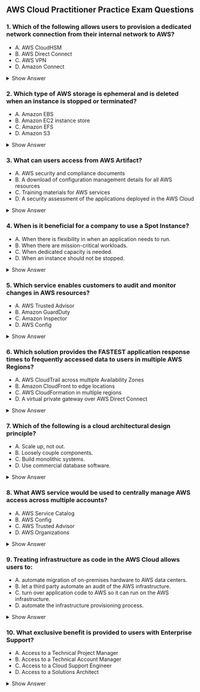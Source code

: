 ## AWS Cloud Practitioner Practice Exam Questions

### 1. Which of the following allows users to provision a dedicated network connection from their internal network to AWS?

- A. AWS CloudHSM
- B. AWS Direct Connect
- C. AWS VPN
- D. Amazon Connect

<details>
<summary>Show Answer</summary>
**Answer:** B. AWS Direct Connect

**Explanation:** AWS Direct Connect allows you to establish a dedicated network connection from your premises to AWS. It helps in reducing your network costs, increasing bandwidth throughput, and providing a more consistent network experience than Internet-based connections.
</details>

### 2. Which type of AWS storage is ephemeral and is deleted when an instance is stopped or terminated?

- A. Amazon EBS
- B. Amazon EC2 instance store
- C. Amazon EFS
- D. Amazon S3

<details>
<summary>Show Answer</summary>
**Answer:** B. Amazon EC2 instance store

**Explanation:** The instance store is temporary storage that is physically attached to the host computer for an EC2 instance. Data on the instance store is lost when the instance is stopped or terminated.
</details>

### 3. What can users access from AWS Artifact?

- A. AWS security and compliance documents
- B. A download of configuration management details for all AWS resources
- C. Training materials for AWS services
- D. A security assessment of the applications deployed in the AWS Cloud

<details>
<summary>Show Answer</summary>
**Answer:** A. AWS security and compliance documents

**Explanation:** AWS Artifact provides on-demand access to AWS’ security and compliance reports and select online agreements.
</details>

### 4. When is it beneficial for a company to use a Spot Instance?

- A. When there is flexibility in when an application needs to run.
- B. When there are mission-critical workloads.
- C. When dedicated capacity is needed.
- D. When an instance should not be stopped.

<details>
<summary>Show Answer</summary>
**Answer:** A. When there is flexibility in when an application needs to run.

**Explanation:** Spot Instances are ideal for applications that have flexible start and end times, or that can be interrupted without impacting business operations.
</details>

### 5. Which service enables customers to audit and monitor changes in AWS resources?

- A. AWS Trusted Advisor
- B. Amazon GuardDuty
- C. Amazon Inspector
- D. AWS Config

<details>
<summary>Show Answer</summary>
**Answer:** D. AWS Config

**Explanation:** AWS Config enables you to assess, audit, and evaluate the configurations of your AWS resources. It helps you to monitor and record your AWS resource configurations and automate the evaluation of recorded configurations against desired configurations.
</details>

### 6. Which solution provides the FASTEST application response times to frequently accessed data to users in multiple AWS Regions?

- A. AWS CloudTrail across multiple Availability Zones
- B. Amazon CloudFront to edge locations
- C. AWS CloudFormation in multiple regions
- D. A virtual private gateway over AWS Direct Connect

<details>
<summary>Show Answer</summary>
**Answer:** B. Amazon CloudFront to edge locations

**Explanation:** Amazon CloudFront is a content delivery network (CDN) that delivers data, videos, applications, and APIs to users globally with low latency and high transfer speeds by caching content at edge locations.
</details>

### 7. Which of the following is a cloud architectural design principle?

- A. Scale up, not out.
- B. Loosely couple components.
- C. Build monolithic systems.
- D. Use commercial database software.

<details>
<summary>Show Answer</summary>
**Answer:** B. Loosely couple components.

**Explanation:** Loosely coupling system components allows you to isolate failures and minimize impact, making the system more resilient and scalable.
</details>

### 8. What AWS service would be used to centrally manage AWS access across multiple accounts?

- A. AWS Service Catalog
- B. AWS Config
- C. AWS Trusted Advisor
- D. AWS Organizations

<details>
<summary>Show Answer</summary>
**Answer:** D. AWS Organizations

**Explanation:** AWS Organizations allows you to centrally manage and govern your environment as you grow and scale your AWS resources across multiple accounts.
</details>

### 9. Treating infrastructure as code in the AWS Cloud allows users to:

- A. automate migration of on-premises hardware to AWS data centers.
- B. let a third party automate an audit of the AWS infrastructure.
- C. turn over application code to AWS so it can run on the AWS infrastructure.
- D. automate the infrastructure provisioning process.

<details>
<summary>Show Answer</summary>
**Answer:** D. automate the infrastructure provisioning process.

**Explanation:** Infrastructure as code (IaC) is a key DevOps practice that allows you to manage infrastructure using code, leading to repeatable and reliable infrastructure provisioning.
</details>

### 10. What exclusive benefit is provided to users with Enterprise Support?

- A. Access to a Technical Project Manager
- B. Access to a Technical Account Manager
- C. Access to a Cloud Support Engineer
- D. Access to a Solutions Architect

<details>
<summary>Show Answer</summary>
**Answer:** B. Access to a Technical Account Manager

**Explanation:** Enterprise Support customers have access to a Technical Account Manager (TAM) who provides technical guidance and assistance to help plan and build solutions using best practices.
</details>
